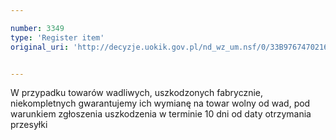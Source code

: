 ```yaml
---

number: 3349
type: 'Register item'
original_uri: 'http://decyzje.uokik.gov.pl/nd_wz_um.nsf/0/33B9767470216DE4C1257A33002FE701?OpenDocument'


---
```


W przypadku towarów wadliwych, uszkodzonych fabrycznie, niekompletnych gwarantujemy ich wymianę na towar wolny od wad, pod warunkiem zgłoszenia uszkodzenia w terminie 10 dni od daty otrzymania przesyłki

